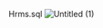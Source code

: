 Hrms.sql
![Untitled (1)](https://user-images.githubusercontent.com/79469109/118707921-c72e5280-b823-11eb-8978-016c6ee073e0.png)

